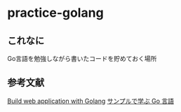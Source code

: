 # practice-golang

## これなに
Go言語を勉強しながら書いたコードを貯めておく場所 

## 参考文献
[Build web application with Golang](https://astaxie.gitbooks.io/build-web-application-with-golang/content/ja/)
[サンプルで学ぶ Go 言語](https://www.spinute.org/go-by-example/)
